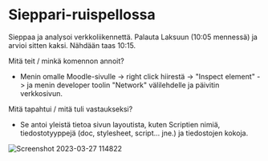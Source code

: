 # Sieppari-ruispellossa

Sieppaa ja analysoi verkkoliikennettä. Palauta Laksuun (10:05 mennessä) ja arvioi sitten kaksi. Nähdään taas 10:15.

Mitä teit / minkä komennon annoit?
* Menin omalle Moodle-sivulle -> right click hiirestä -> "Inspect element" -> ja menin developer toolin "Network" välilehdelle ja päivitin verkkosivun.

Mitä tapahtui / mitä tuli vastaukseksi?
* Se antoi yleistä tietoa sivun layoutista, kuten Scriptien nimiä, tiedostotyyppejä (doc, stylesheet, script... jne.) ja tiedostojen kokoja.

![Screenshot 2023-03-27 114822](https://user-images.githubusercontent.com/116954333/227891497-cae20128-5443-4104-b93c-b9a1dfbbb587.png)
